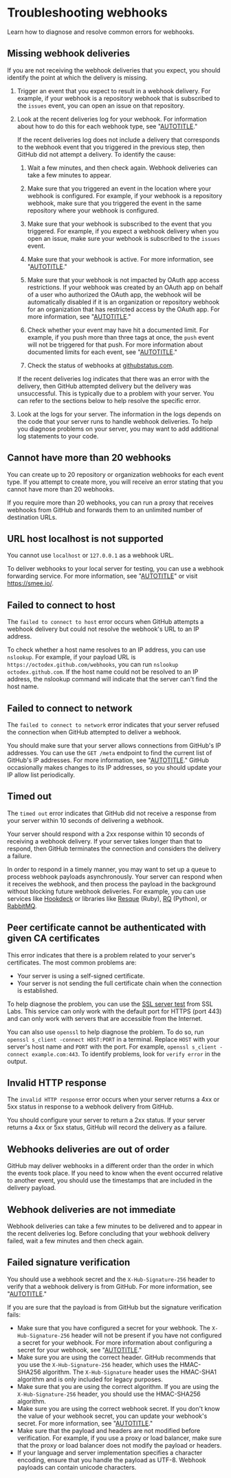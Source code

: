 # Troubleshooting webhooks

Learn how to diagnose and resolve common errors for webhooks.

## Missing webhook deliveries

If you are not receiving the webhook deliveries that you expect, you should identify the point at which the delivery is missing.

1. Trigger an event that you expect to result in a webhook delivery. For example, if your webhook is a repository webhook that is subscribed to the `issues` event, you can open an issue on that repository.
1. Look at the recent deliveries log for your webhook. For information about how to do this for each webhook type, see "[AUTOTITLE](/webhooks/testing-and-troubleshooting-webhooks/viewing-webhook-deliveries)."

   If the recent deliveries log does not include a delivery that corresponds to the webhook event that you triggered in the previous step, then GitHub did not attempt a delivery. To identify the cause:

   1. Wait a few minutes, and then check again. Webhook deliveries can take a few minutes to appear.
   1. Make sure that you triggered an event in the location where your webhook is configured. For example, if your webhook is a repository webhook, make sure that you triggered the event in the same repository where your webhook is configured.
   1. Make sure that your webhook is subscribed to the event that you triggered. For example, if you expect a webhook delivery when you open an issue, make sure your webhook is subscribed to the `issues` event.
   1. Make sure that your webhook is active. For more information, see "[AUTOTITLE](/webhooks/using-webhooks/disabling-webhooks)."
   1. Make sure that your webhook is not impacted by OAuth app access restrictions. If your webhook was created by an OAuth app on behalf of a user who authorized the OAuth app, the webhook will be automatically disabled if it is an organization or repository webhook for an organization that has restricted access by the OAuth app. For more information, see "[AUTOTITLE](/organizations/managing-oauth-access-to-your-organizations-data/about-oauth-app-access-restrictions)."

   1. Check whether your event may have hit a documented limit. For example, if you push more than three tags at once, the `push` event will not be triggered for that push. For more information about documented limits for each event, see "[AUTOTITLE](/webhooks/webhook-events-and-payloads)."
   1. Check the status of webhooks at [githubstatus.com](https://www.githubstatus.com/).

   If the recent deliveries log indicates that there was an error with the delivery, then GitHub attempted delivery but the delivery was unsuccessful. This is typically due to a problem with your server. You can refer to the sections below to help resolve the specific error.

1. Look at the logs for your server. The information in the logs depends on the code that your server runs to handle webhook deliveries. To help you diagnose problems on your server, you may want to add additional log statements to your code.

## Cannot have more than 20 webhooks

You can create up to 20  repository or organization webhooks for each event type. If you attempt to create more, you will receive an error stating that you cannot have more than 20 webhooks.

If you require more than 20 webhooks, you can run a proxy that receives webhooks from GitHub and forwards them to an unlimited number of destination URLs.

## URL host localhost is not supported

You cannot use `localhost` or `127.0.0.1` as a webhook URL.

To deliver webhooks to your local server for testing, you can use a webhook forwarding service. For more information, see "[AUTOTITLE](/webhooks/testing-and-troubleshooting-webhooks/testing-webhooks)" or visit https://smee.io/.

## Failed to connect to host

The `failed to connect to host` error occurs when GitHub attempts a webhook delivery but could not resolve the webhook's URL to an IP address.

To check whether a host name resolves to an IP address, you can use `nslookup`. For example, if your payload URL is `https://octodex.github.com/webhooks`, you can run `nslookup octodex.github.com`. If the host name could not be resolved to an IP address, the nslookup command will indicate that the server can't find the host name.

## Failed to connect to network

The `failed to connect to network` error indicates that your server refused the connection when GitHub attempted to deliver a webhook.

You should make sure that your server allows connections from GitHub's IP addresses. You can use the `GET /meta` endpoint to find the current list of GitHub's IP addresses. For more information, see "[AUTOTITLE](/rest/meta/meta#get-github-meta-information)." GitHub occasionally makes changes to its IP addresses, so you should update your IP allow list periodically.

## Timed out

The `timed out` error indicates that GitHub did not receive a response from your server within 10 seconds of delivering a webhook.

Your server should respond with a 2xx response within 10 seconds of receiving a webhook delivery. If your server takes longer than that to respond, then GitHub terminates the connection and considers the delivery a failure.

In order to respond in a timely manner, you may want to set up a queue to process webhook payloads asynchronously. Your server can respond when it receives the webhook, and then process the payload in the background without blocking future webhook deliveries. For example, you can use services like [Hookdeck](https://hookdeck.com) or libraries like [Resque](https://github.com/resque/resque/) (Ruby), [RQ](http://python-rq.org/) (Python), or [RabbitMQ](http://www.rabbitmq.com/).

## Peer certificate cannot be authenticated with given CA certificates

This error indicates that there is a problem related to your server's certificates. The most common problems are:

- Your server is using a self-signed certificate.
- Your server is not sending the full certificate chain when the connection is established.

To help diagnose the problem, you can use the [SSL server test](https://www.ssllabs.com/ssltest/analyze.html) from SSL Labs. This service can only work with the default port for HTTPS (port 443) and can only work with servers that are accessible from the Internet.

You can also use `openssl` to help diagnose the problem. To do so, run `openssl s_client -connect HOST:PORT` in a terminal. Replace `HOST` with your server's host name and `PORT` with the port. For example, `openssl s_client -connect example.com:443`. To identify problems, look for `verify error` in the output.

## Invalid HTTP response

The `invalid HTTP response` error occurs when your server returns a 4xx or 5xx status in response to a webhook delivery from GitHub.

You should configure your server to return a 2xx status. If your server returns a 4xx or 5xx status, GitHub will record the delivery as a failure.

## Webhooks deliveries are out of order

GitHub may deliver webhooks in a different order than the order in which the events took place. If you need to know when the event occurred relative to another event, you should use the timestamps that are included in the delivery payload.

## Webhook deliveries are not immediate

Webhook deliveries can take a few minutes to be delivered and to appear in the recent deliveries log. Before concluding that your webhook delivery failed, wait a few minutes and then check again.

## Failed signature verification

You should use a webhook secret and the `X-Hub-Signature-256` header to verify that a webhook delivery is from GitHub. For more information, see "[AUTOTITLE](/webhooks/using-webhooks/validating-webhook-deliveries)."

If you are sure that the payload is from GitHub but the signature verification fails:

- Make sure that you have configured a secret for your webhook. The `X-Hub-Signature-256` header will not be present if you have not configured a secret for your webhook. For more information about configuring a secret for your webhook, see "[AUTOTITLE](/webhooks/using-webhooks/editing-webhooks)."
- Make sure you are using the correct header. GitHub recommends that you use the `X-Hub-Signature-256` header, which uses the HMAC-SHA256 algorithm. The `X-Hub-Signature` header uses the HMAC-SHA1 algorithm and is only included for legacy purposes.
- Make sure that you are using the correct algorithm. If you are using the `X-Hub-Signature-256` header, you should use the HMAC-SHA256 algorithm.
- Make sure you are using the correct webhook secret. If you don't know the value of your webhook secret, you can update your webhook's secret. For more information, see "[AUTOTITLE](/webhooks/using-webhooks/editing-webhooks)."
- Make sure that the payload and headers are not modified before verification. For example, if you use a proxy or load balancer, make sure that the proxy or load balancer does not modify the payload or headers.
- If your language and server implementation specifies a character encoding, ensure that you handle the payload as UTF-8. Webhook payloads can contain unicode characters.
